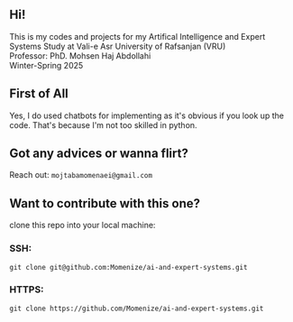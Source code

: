 ## Hi!

This is my codes and projects for my Artifical Intelligence and Expert Systems Study at Vali-e Asr University of Rafsanjan (VRU)<br />
Professor: PhD. Mohsen Haj Abdollahi<br />
Winter-Spring 2025


## First of All
Yes, I do used chatbots for implementing as it's obvious if you look up the code. That's because I'm not too skilled in python.



## Got any advices or wanna flirt? 
Reach out: 
`
mojtabamomenaei@gmail.com
`

## Want to contribute with this one?
clone this repo into your local machine: <br />
###  SSH: <br />
  
  ```
  git clone git@github.com:Momenize/ai-and-expert-systems.git
  ```

###  HTTPS: <br />
  
  ```
  git clone https://github.com/Momenize/ai-and-expert-systems.git
  ```
